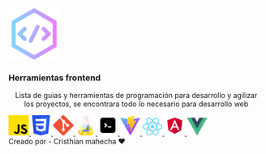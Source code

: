 <img width="20%" class="imagen" heigth="40px" src="./img/codigo.png" />

### Herramientas frontend
<p style="text-align: center;">Lista de guias y herramientas de programación para desarrollo y agilizar <br> los proyectos, se encontrara todo lo necesario para desarrollo web</p>

<div class="lenguages">
    <a href="javascript" class="lenguages__item">
        <img style="width:40px!important;" src="./img/javascript.png" />
    </a>
    <a href="css" class="lenguages__item">
        <img style="width:40px!important;" src="./img/css.png" />
    </a>
    <a href="#" class="lenguages__item">
        <img style="width:40px!important;" src="./img/git.png" />
    </a>
    <a href="#" class="lenguages__item">
        <img style="width:40px!important;" src="./img/tests.png" />
    </a>
    <a href="cmd" class="lenguages__item">
        <img style="width:40px!important;" src="./img/terminal.png" />
    </a>
    <a href="#" class="lenguages__item">
        <img style="width:40px!important;" src="./img/vite.png" />
    </a>
    <a href="#" class="lenguages__item">
        <img style="width:40px!important;" src="./img/react.png" />
    </a>
    <a href="#" class="lenguages__item">
        <img style="width:40px!important;" src="./img/angular.png" />
    </a>
    <a href="#" class="lenguages__item">
        <img style="width:40px!important;" src="./img/vue.png" />
    </a>
</div>

<footer>
    Creado por - Cristhian mahecha ❤️
</footer>




